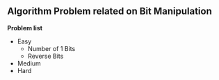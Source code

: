 ## Algorithm Problem related on Bit Manipulation

**Problem list**
* Easy
	* Number of 1 Bits
	* Reverse Bits
* Medium
* Hard